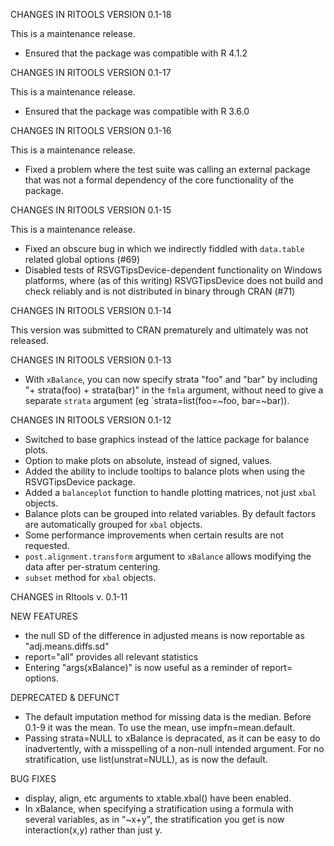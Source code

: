 CHANGES IN RITOOLS VERSION 0.1-18

This is a maintenance release.

* Ensured that the package was compatible with R 4.1.2

CHANGES IN RITOOLS VERSION 0.1-17

This is a maintenance release.

* Ensured that the package was compatible with R 3.6.0

CHANGES IN RITOOLS VERSION 0.1-16

This is a maintenance release.

* Fixed a problem where the test suite was calling an external package that was
  not a formal dependency of the core functionality of the package.


CHANGES IN RITOOLS VERSION 0.1-15

This is a maintenance release.

* Fixed an obscure bug in which we indirectly fiddled with `data.table` related
  global options (#69)
* Disabled tests of RSVGTipsDevice-dependent functionality on Windows platforms,
  where (as of this writing) RSVGTipsDevice does not build and check reliably and
  is not distributed in binary through CRAN (#71)

CHANGES IN RITOOLS VERSION 0.1-14

This version was submitted to CRAN prematurely and ultimately was not released.

CHANGES IN RITOOLS VERSION 0.1-13

* With `xBalance`, you can now specify strata "foo" and "bar" by including
  "+ strata(foo) + strata(bar)" in the `fmla` argument, without need to give
  a separate `strata` argument (eg `strata=list(foo=~foo, bar=~bar)).

CHANGES IN RITOOLS VERSION 0.1-12

* Switched to base graphics instead of the lattice package for balance
  plots.
* Option to make plots on absolute, instead of signed, values.
* Added the ability to include tooltips to balance plots when using
  the RSVGTipsDevice package.
* Added a `balanceplot` function to handle plotting matrices, not just
  `xbal` objects.
* Balance plots can be grouped into related variables. By default
  factors are automatically grouped for `xbal` objects.
* Some performance improvements when certain results are not requested.
* `post.alignment.transform` argument to `xBalance` allows modifying
  the data after per-stratum centering.
* `subset` method for `xbal` objects.

CHANGES in RItools v. 0.1-11

NEW FEATURES
* the null SD of the difference in adjusted means is now reportable as
  "adj.means.diffs.sd"
* report="all" provides all relevant statistics
* Entering "args(xBalance)" is now useful as a reminder of report=
  options.

DEPRECATED & DEFUNCT
* The default imputation method for missing data is the median. Before
  0.1-9 it was the mean. To use the mean, use impfn=mean.default.
* Passing strata=NULL to xBalance is depracated, as it can be easy to
  do inadvertently, with a misspelling of a non-null intended
  argument.  For no stratification, use list(unstrat=NULL), as is now
  the default.

BUG FIXES
* display, align, etc arguments to xtable.xbal() have been enabled.
* In xBalance, when specifying a stratification using a formula with
  several variables, as in "~x+y", the stratification you get is now
  interaction(x,y) rather than just y.
